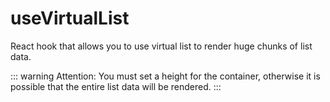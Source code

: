# useVirtualList

React hook that allows you to use virtual list to render huge chunks of list data.

::: warning
Attention: You must set a height for the container, otherwise it is possible that the entire list data will be rendered.
:::

